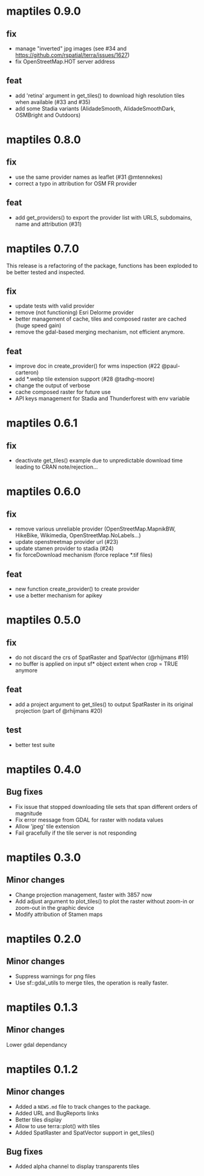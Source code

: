 # maptiles 0.9.0

## fix
- manage "inverted" jpg images (see #34 and https://github.com/rspatial/terra/issues/1627)
- fix OpenStreetMap.HOT server address

## feat
- add 'retina' argument in get_tiles() to download high resolution tiles when 
available (#33 and #35)
- add some Stadia variants (AlidadeSmooth, AlidadeSmoothDark, OSMBright and Outdoors)



# maptiles 0.8.0

## fix
- use the same provider names as leaflet (#31 @mtennekes)
- correct a typo in attribution for OSM FR provider

## feat
- add get_providers() to export the provider list with URLS, subdomains, name and attribution (#31)



# maptiles 0.7.0

This release is a refactoring of the package, functions has been exploded to be 
better tested and inspected.

## fix
- update tests with valid provider
- remove (not functioning) Esri Delorme provider
- better management of cache, tiles and composed raster are cached 
(huge speed gain)
- remove the gdal-based merging mechanism, not efficient anymore. 

## feat
- improve doc in create_provider() for wms inspection (#22 @paul-carteron)
- add *.webp tile extension support (#28 @tadhg-moore)
- change the output of verbose
- cache composed raster for future use
- API keys management for Stadia and Thunderforest with env variable



# maptiles 0.6.1

## fix
- deactivate get_tiles() example due to unpredictable download time leading to 
CRAN note/rejection...



# maptiles 0.6.0

## fix

- remove various unreliable provider (OpenStreetMap.MapnikBW, HikeBike, 
Wikimedia, OpenStreetMap.NoLabels...) 
- update openstreetmap provider url (#23)
- update stamen provider to stadia (#24)
- fix forceDownload mechanism (force replace *.tif files) 

## feat

- new function create_provider() to create provider
- use a better mechanism for apikey


# maptiles 0.5.0

## fix
* do not discard the crs of SpatRaster and SpatVector (@rhijmans #19)
* no buffer is applied on input sf* object extent when crop = TRUE anymore

## feat
* add a project argument to get_tiles() to output SpatRaster in its original projection (part of @rhijmans #20)

## test
* better test suite



# maptiles 0.4.0

## Bug fixes
* Fix issue that stopped downloading tile sets that span different orders of magnitude
* Fix error message from GDAL for raster with nodata values 
* Allow 'jpeg' tile extension 
* Fail gracefully if the tile server is not responding


# maptiles 0.3.0

## Minor changes
* Change projection management, faster with 3857 now
* Add adjust argument to plot_tiles() to plot the raster without zoom-in or zoom-out in the graphic device
* Modify attribution of Stamen maps


# maptiles 0.2.0

## Minor changes
* Suppress warnings for png files
* Use sf::gdal_utils to merge tiles, the operation is really faster. 



# maptiles 0.1.3

## Minor changes
Lower gdal dependancy


# maptiles 0.1.2

## Minor changes
* Added a `NEWS.md` file to track changes to the package.
* Added URL and BugReports links
* Better tiles display
* Allow to use terra::plot() with tiles
* Added SpatRaster and SpatVector support in get_tiles()


## Bug fixes
* Added alpha channel to display transparents tiles
